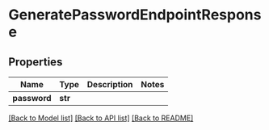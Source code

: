 # GeneratePasswordEndpointResponse


## Properties
Name | Type | Description | Notes
------------ | ------------- | ------------- | -------------
**password** | **str** |  | 

[[Back to Model list]](../#documentation-for-models) [[Back to API list]](../#documentation-for-api-endpoints) [[Back to README]](../)


